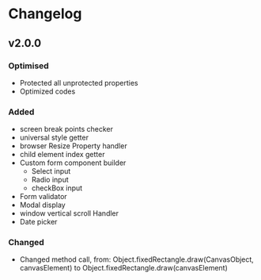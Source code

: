 # Changelog

## v2.0.0
### Optimised
- Protected all unprotected properties
- Optimized codes

### Added
- screen break points checker
- universal style getter
- browser Resize Property handler
- child element index getter
- Custom form component builder
  - Select input
  - Radio input
  - checkBox input
- Form validator
- Modal display
- window vertical scroll Handler
- Date picker

### Changed
- Changed method call, from: 	Object.fixedRectangle.draw(CanvasObject, canvasElement) to Object.fixedRectangle.draw(canvasElement)
